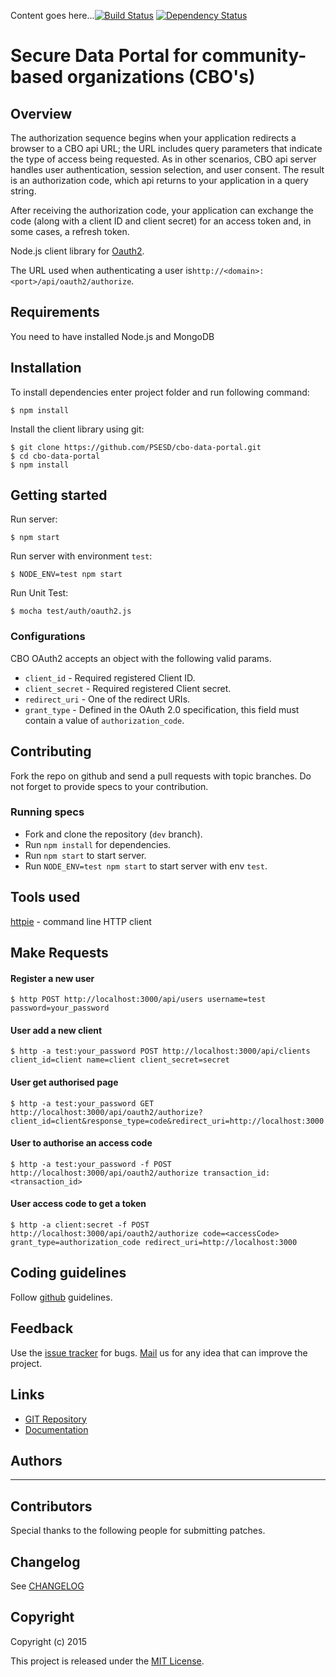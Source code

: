 Content goes here...[![Build Status](https://travis-ci.org/PSESD/cbo-data-portal.svg?branch=master)](https://travis-ci.org/PSESD/cbo-data-portal)
[![Dependency Status](https://gemnasium.com/PSESD/cbo-data-portal.svg)](https://gemnasium.com/PSESD/cbo-data-portal)

# Secure Data Portal for community-based organizations (CBO's)

## Overview
The authorization sequence begins when your application redirects a browser to a CBO api URL; the URL includes query parameters that indicate the type of access being requested. As in other scenarios, CBO api server handles user authentication, session selection, and user consent. The result is an authorization code, which api returns to your application in a query string.

After receiving the authorization code, your application can exchange the code (along with a client ID and client secret) for an access token and, in some cases, a refresh token.

Node.js client library for [Oauth2](http://oauth.net/2/).

The URL used when authenticating a user is`http://<domain>:<port>/api/oauth2/authorize`.

## Requirements

You need to have installed Node.js and MongoDB

## Installation


To install dependencies enter project folder and run following command:

    $ npm install

Install the client library using git:

    $ git clone https://github.com/PSESD/cbo-data-portal.git
    $ cd cbo-data-portal
    $ npm install


## Getting started

Run server:

    $ npm start

Run server with environment `test`:

    $ NODE_ENV=test npm start

Run Unit Test:

    $ mocha test/auth/oauth2.js




### Configurations

CBO OAuth2 accepts an object with the following valid params.

* `client_id` - Required registered Client ID.
* `client_secret` - Required registered Client secret.
* `redirect_uri` - One of the redirect URIs.
* `grant_type` - Defined in the OAuth 2.0 specification, this field must contain a value of `authorization_code`.



## Contributing

Fork the repo on github and send a pull requests with topic branches. Do not forget to
provide specs to your contribution.


### Running specs

* Fork and clone the repository (`dev` branch).
* Run `npm install` for dependencies.
* Run `npm start` to start server.
* Run `NODE_ENV=test npm start` to start server with env `test`.

## Tools used

[httpie](https://github.com/jkbr/httpie) - command line HTTP client

## Make Requests

#### Register a new user

```
$ http POST http://localhost:3000/api/users username=test password=your_password
```
#### User add a new client

```
$ http -a test:your_password POST http://localhost:3000/api/clients client_id=client name=client client_secret=secret
```

#### User get authorised page

```
$ http -a test:your_password GET http://localhost:3000/api/oauth2/authorize?client_id=client&response_type=code&redirect_uri=http://localhost:3000
```

#### User to authorise an access code

```
$ http -a test:your_password -f POST http://localhost:3000/api/oauth2/authorize transaction_id: <transaction_id>
```

#### User access code to get a token

```
$ http -a client:secret -f POST http://localhost:3000/api/oauth2/authorize code=<accessCode> grant_type=authorization_code redirect_uri=http://localhost:3000
```

## Coding guidelines

Follow [github](https://github.com/styleguide/) guidelines.


## Feedback

Use the [issue tracker](https://github.com/PSESD/cbo-data-portal/issues) for bugs.
[Mail](mailto:support@upwardstech.com) us
for any idea that can improve the project.


## Links

* [GIT Repository](https://github.com/PSESD/cbo-data-portal)
* [Documentation](https://github.com/PSESD/cbo-data-portal)


## Authors

--- 


## Contributors

Special thanks to the following people for submitting patches.


## Changelog

See [CHANGELOG](https://github.com/PSESD/cbo-data-portal/master/CHANGELOG.md)


## Copyright

Copyright (c) 2015

This project is released under the [MIT License](http://opensource.org/licenses/MIT).